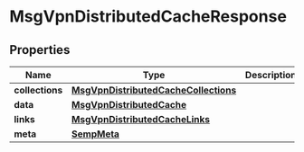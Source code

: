 
# MsgVpnDistributedCacheResponse

## Properties
Name | Type | Description | Notes
------------ | ------------- | ------------- | -------------
**collections** | [**MsgVpnDistributedCacheCollections**](MsgVpnDistributedCacheCollections.md) |  |  [optional]
**data** | [**MsgVpnDistributedCache**](MsgVpnDistributedCache.md) |  |  [optional]
**links** | [**MsgVpnDistributedCacheLinks**](MsgVpnDistributedCacheLinks.md) |  |  [optional]
**meta** | [**SempMeta**](SempMeta.md) |  | 



